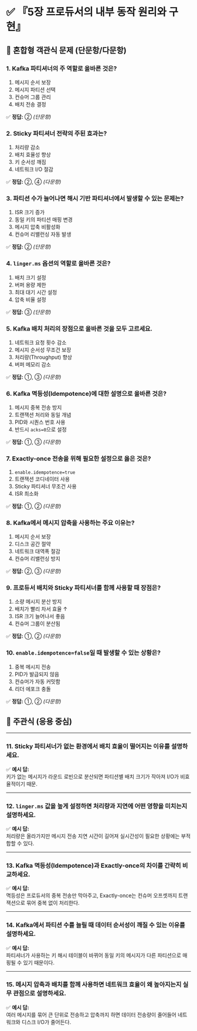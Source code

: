 # ✅ 『5장 프로듀서의 내부 동작 원리와 구현』

## 📌 혼합형 객관식 문제 (단문항/다문항)



### 1. Kafka 파티셔너의 주 역할로 올바른 것은?

1) 메시지 순서 보장  
2) 메시지 파티션 선택  
3) 컨슈머 그룹 관리  
4) 배치 전송 결정

✅ **정답:** ② *(단문항)*



### 2. Sticky 파티셔너 전략의 주된 효과는?

1) 처리량 감소  
2) 배치 효율성 향상  
3) 키 순서성 깨짐  
4) 네트워크 I/O 절감

✅ **정답:** ②, ④ *(다문항)*



### 3. 파티션 수가 늘어나면 해시 기반 파티셔너에서 발생할 수 있는 문제는?

1) ISR 크기 증가  
2) 동일 키의 파티션 매핑 변경  
3) 메시지 압축 비활성화  
4) 컨슈머 리밸런싱 자동 발생

✅ **정답:** ② *(단문항)*



### 4. `linger.ms` 옵션의 역할로 올바른 것은?

1) 배치 크기 설정  
2) 버퍼 용량 제한  
3) 최대 대기 시간 설정  
4) 압축 비율 설정

✅ **정답:** ③ *(단문항)*



### 5. Kafka 배치 처리의 장점으로 올바른 것을 모두 고르세요.

1) 네트워크 요청 횟수 감소  
2) 메시지 순서성 무조건 보장  
3) 처리량(Throughput) 향상  
4) 버퍼 메모리 감소

✅ **정답:** ①, ③ *(다문항)*



### 6. Kafka 멱등성(Idempotence)에 대한 설명으로 올바른 것은?

1) 메시지 중복 전송 방지  
2) 트랜잭션 처리와 동일 개념  
3) PID와 시퀀스 번호 사용  
4) 반드시 `acks=0`으로 설정

✅ **정답:** ①, ③ *(다문항)*



### 7. Exactly-once 전송을 위해 필요한 설정으로 옳은 것은?

1) `enable.idempotence=true`  
2) 트랜잭션 코디네이터 사용  
3) Sticky 파티셔너 무조건 사용  
4) ISR 최소화

✅ **정답:** ①, ② *(다문항)*



### 8. Kafka에서 메시지 압축을 사용하는 주요 이유는?

1) 메시지 순서 보장  
2) 디스크 공간 절약  
3) 네트워크 대역폭 절감  
4) 컨슈머 리밸런싱 방지

✅ **정답:** ②, ③ *(다문항)*



### 9. 프로듀서 배치와 Sticky 파티셔너를 함께 사용할 때 장점은?

1) 소량 메시지 분산 방지  
2) 배치가 빨리 차서 효율 ↑  
3) ISR 크기 늘어나서 좋음  
4) 컨슈머 그룹이 분산됨

✅ **정답:** ①, ② *(다문항)*



### 10. `enable.idempotence=false`일 때 발생할 수 있는 상황은?

1) 중복 메시지 전송  
2) PID가 발급되지 않음  
3) 컨슈머가 자동 커밋함  
4) 리더 에포크 충돌

✅ **정답:** ①, ② *(다문항)*



## 📌 주관식 (응용 중심)

---

### 11. Sticky 파티셔너가 없는 환경에서 배치 효율이 떨어지는 이유를 설명하세요.

✅ **예시 답:**  
키가 없는 메시지가 라운드 로빈으로 분산되면 파티션별 배치 크기가 작아져 I/O가 비효율적이기 때문.

---

### 12. `linger.ms` 값을 높게 설정하면 처리량과 지연에 어떤 영향을 미치는지 설명하세요.

✅ **예시 답:**  
처리량은 올라가지만 메시지 전송 지연 시간이 길어져 실시간성이 필요한 상황에는 부적합할 수 있다.

---

### 13. Kafka 멱등성(Idempotence)과 Exactly-once의 차이를 간략히 비교하세요.

✅ **예시 답:**  
멱등성은 프로듀서의 중복 전송만 막아주고, Exactly-once는 컨슈머 오프셋까지 트랜잭션으로 묶어 중복 없이 처리한다.

---

### 14. Kafka에서 파티션 수를 늘릴 때 데이터 순서성이 깨질 수 있는 이유를 설명하세요.

✅ **예시 답:**  
파티셔너가 사용하는 키 해시 테이블이 바뀌어 동일 키의 메시지가 다른 파티션으로 매핑될 수 있기 때문이다.

---

### 15. 메시지 압축과 배치를 함께 사용하면 네트워크 효율이 왜 높아지는지 실무 관점으로 설명하세요.

✅ **예시 답:**  
여러 메시지를 묶어 큰 단위로 전송하고 압축까지 하면 데이터 전송량이 줄어들어 네트워크와 디스크 I/O가 줄어든다.
